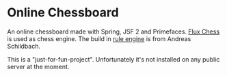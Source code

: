 Online Chessboard
=================

An online chessboard made with Spring, JSF 2 and Primefaces. [Flux Chess](http://fluxchess.com/) is used as chess engine. 
The build in [rule engine](https://github.com/schildbach/de.schildbach.game) is from Andreas Schildbach.

This is a "just-for-fun-project". Unfortunately it's not installed on any public server at the moment.
